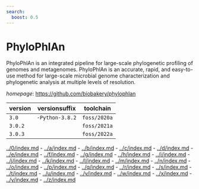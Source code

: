 ```yaml
---
search:
  boost: 0.5
---
```

# PhyloPhlAn

PhyloPhlAn is an integrated pipeline for large-scale phylogenetic profiling of genomes and metagenomes. PhyloPhlAn is an accurate, rapid, and easy-to-use method for large-scale microbial genome characterization and phylogenetic analysis at multiple levels of resolution.

*homepage*: <https://github.com/biobakery/phylophlan>

version | versionsuffix | toolchain
--------|---------------|----------
``3.0`` | ``-Python-3.8.2`` | ``foss/2020a``
``3.0.2`` |  | ``foss/2021a``
``3.0.3`` |  | ``foss/2022a``

[../0/index.md](0) - [../a/index.md](a) - [../b/index.md](b) - [../c/index.md](c) - [../d/index.md](d) - [../e/index.md](e) - [../f/index.md](f) - [../g/index.md](g) - [../h/index.md](h) - [../i/index.md](i) - [../j/index.md](j) - [../k/index.md](k) - [../l/index.md](l) - [../m/index.md](m) - [../n/index.md](n) - [../o/index.md](o) - [../p/index.md](p) - [../q/index.md](q) - [../r/index.md](r) - [../s/index.md](s) - [../t/index.md](t) - [../u/index.md](u) - [../v/index.md](v) - [../w/index.md](w) - [../x/index.md](x) - [../y/index.md](y) - [../z/index.md](z)


